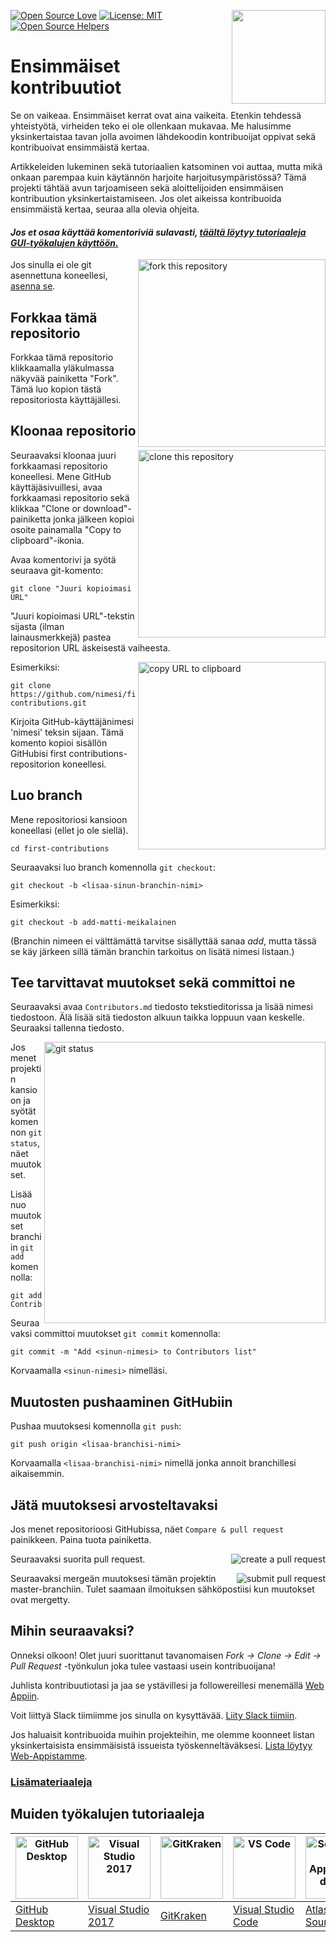 [![Open Source Love](https://badges.frapsoft.com/os/v1/open-source.svg?v=103)](https://github.com/ellerbrock/open-source-badges/)
[<img align="right" width="150" src="../assets/join-slack-team.png">](https://join.slack.com/t/firstcontributors/shared_invite/enQtNjkxNzQwNzA2MTMwLTVhMWJjNjg2ODRlNWZhNjIzYjgwNDIyZWYwZjhjYTQ4OTBjMWM0MmFhZDUxNzBiYzczMGNiYzcxNjkzZDZlMDM)
[![License: MIT](https://img.shields.io/badge/License-MIT-green.svg)](https://opensource.org/licenses/MIT)
[![Open Source Helpers](https://www.codetriage.com/roshanjossey/first-contributions/badges/users.svg)](https://www.codetriage.com/roshanjossey/first-contributions)


# Ensimmäiset kontribuutiot

Se on vaikeaa. Ensimmäiset kerrat ovat aina vaikeita. Etenkin tehdessä yhteistyötä, virheiden teko ei ole ollenkaan mukavaa. Me halusimme yksinkertaistaa tavan jolla avoimen lähdekoodin kontribuoijat oppivat sekä kontribuoivat ensimmäistä kertaa.

Artikkeleiden lukeminen sekä tutoriaalien katsominen voi auttaa, mutta mikä onkaan parempaa kuin käytännön harjoite harjoitusympäristössä? Tämä projekti tähtää avun tarjoamiseen sekä aloittelijoiden ensimmäisen kontribuution yksinkertaistamiseen. Jos olet aikeissa kontribuoida ensimmäistä kertaa, seuraa alla olevia ohjeita.

#### *Jos et osaa käyttää komentoriviä sulavasti, [täältä löytyy tutoriaaleja GUI-työkalujen käyttöön.]( #tutorials-using-other-tools )*

<img align="right" width="300" src="../assets/fork.png" alt="fork this repository" />

Jos sinulla ei ole git asennettuna koneellesi, [asenna se](https://help.github.com/articles/set-up-git/).

## Forkkaa tämä repositorio

Forkkaa tämä repositorio klikkaamalla yläkulmassa näkyvää painiketta "Fork". Tämä luo kopion tästä repositoriosta käyttäjällesi.

## Kloonaa repositorio

<img align="right" width="300" src="../assets/clone.png" alt="clone this repository" />

Seuraavaksi kloonaa juuri forkkaamasi repositorio koneellesi. Mene GitHub käyttäjäsivuillesi, avaa forkkaamasi repositorio sekä klikkaa "Clone or download"-painiketta jonka jälkeen kopioi osoite painamalla "Copy to clipboard"-ikonia.

Avaa komentorivi ja syötä seuraava git-komento:

```
git clone "Juuri kopioimasi URL"
```

"Juuri kopioimasi URL"-tekstin sijasta (ilman lainausmerkkejä) pastea repositorion URL äskeisestä vaiheesta.

<img align="right" width="300" src="../assets/copy-to-clipboard.png" alt="copy URL to clipboard" />

Esimerkiksi:

```
git clone https://github.com/nimesi/first-contributions.git
```

Kirjoita GitHub-käyttäjänimesi 'nimesi' teksin sijaan. Tämä komento kopioi sisällön GitHubisi first contributions-repositorion koneellesi.

## Luo branch

Mene repositoriosi kansioon koneellasi (ellet jo ole siellä).

```
cd first-contributions
```

Seuraavaksi luo branch komennolla `git checkout`:

```
git checkout -b <lisaa-sinun-branchin-nimi>
```

Esimerkiksi:

```
git checkout -b add-matti-meikalainen
```

(Branchin nimeen ei välttämättä tarvitse sisällyttää sanaa *add*, mutta tässä se käy järkeen sillä tämän branchin tarkoitus on lisätä nimesi listaan.)

## Tee tarvittavat muutokset sekä committoi ne

Seuraavaksi avaa `Contributors.md` tiedosto tekstieditorissa ja lisää nimesi tiedostoon. Älä lisää sitä tiedoston alkuun taikka loppuun vaan keskelle. Seuraaksi tallenna tiedosto.

<img align="right" width="450" src="../assets/git-status.png" alt="git status" />

Jos menet projektin kansioon ja syötät komennon `git status`, näet muutokset.

Lisää nuo muutokset branchiin `git add` komennolla:

```
git add Contributors.md
```

Seuraavaksi committoi muutokset `git commit` komennolla:

```
git commit -m "Add <sinun-nimesi> to Contributors list"
```

Korvaamalla `<sinun-nimesi>` nimelläsi.

## Muutosten pushaaminen GitHubiin

Pushaa muutoksesi komennolla `git push`:

```
git push origin <lisaa-branchisi-nimi>
```

Korvaamalla `<lisaa-branchisi-nimi>` nimellä jonka annoit branchillesi aikaisemmin.

## Jätä muutoksesi arvosteltavaksi

Jos menet repositorioosi GitHubissa, näet `Compare & pull request` painikkeen.  Paina tuota painiketta.

<img style="float: right;" src="../assets/compare-and-pull.png" alt="create a pull request" />

Seuraavaksi suorita pull request.

<img style="float: right;" src="../assets/submit-pull-request.png" alt="submit pull request" />

Seuraavaksi mergeän muutoksesi tämän projektin master-branchiin. Tulet saamaan ilmoituksen sähköpostiisi kun muutokset ovat mergetty.

## Mihin seuraavaksi?

Onneksi olkoon! Olet juuri suorittanut tavanomaisen *Fork -> Clone -> Edit -> Pull Request* -työnkulun joka tulee vastaasi usein kontribuoijana!

Juhlista kontribuutiotasi ja jaa se ystävillesi ja followereillesi menemällä [Web Appiin](https://roshanjossey.github.io/first-contributions/#social-share).

Voit liittyä Slack tiimiimme jos sinulla on kysyttävää. [Liity Slack tiimiin](https://join.slack.com/t/firstcontributors/shared_invite/enQtMzE1MTYwNzI3ODQ0LTZiMDA2OGI2NTYyNjM1MTFiNTc4YTRhZTg4OWZjMzA0ZWZmY2UxYzVkMzI1ZmVmOWI4ODdkZWQwNTM2NDVmNjY).

Jos haluaisit kontribuoida muihin projekteihin, me olemme koonneet listan yksinkertaisista ensimmäisistä issueista työskenneltäväksesi. [Lista löytyy Web-Appistamme](https://roshanjossey.github.io/first-contributions/#project-list).

### [Lisämateriaaleja](../additional-material/git_workflow_scenarios/additional-material.md)

## Muiden työkalujen tutoriaaleja

|<a href="github-desktop-tutorial.md"><img alt="GitHub Desktop" src="https://desktop.github.com/images/desktop-icon.svg" width="100"></a>|<a href="github-windows-vs2017-tutorial.md"><img alt="Visual Studio 2017" src="https://upload.wikimedia.org/wikipedia/commons/c/cd/Visual_Studio_2017_Logo.svg" width="100"></a>|<a href="gitkraken-tutorial.md"><img alt="GitKraken" src="/assets/gk-icon.png" width="100"></a>|<a href="github-windows-vs-code-tutorial.md"><img alt="VS Code" src="https://upload.wikimedia.org/wikipedia/commons/2/2d/Visual_Studio_Code_1.18_icon.svg" width=100></a>|<a href="sourcetree-macos-tutorial.md"><img alt="Sourcetree AppWithReducers" src="https://wac-cdn.atlassian.com/dam/jcr:81b15cde-be2e-4f4a-8af7-9436f4a1b431/Sourcetree-icon-blue.svg" width=100></a>|<a href="github-windows-intellij-tutorial.md"><img alt="IntelliJ IDEA" src="https://upload.wikimedia.org/wikipedia/commons/d/d5/IntelliJ_IDEA_Logo.svg" width=100></a>|
|---|---|---|---|---|---|
|[GitHub Desktop](github-desktop-tutorial.md)|[Visual Studio 2017](github-windows-vs2017-tutorial.md)|[GitKraken](gitkraken-tutorial.md)|[Visual Studio Code](github-windows-vs-code-tutorial.md)|[Atlassian Sourcetree](sourcetree-macos-tutorial.md)|[IntelliJ IDEA](github-windows-intellij-tutorial.md)|
